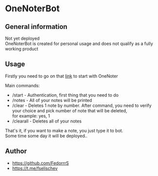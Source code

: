 # OneNoterBot

## General information

Not yet deployed <br>
OneNoterBot is created for personal usage and does not qualify as a fully working product

## Usage

Firstly you need to go on that [link](https://t.me/OneNoterBot) to start with OneNoter

Main commands: 
* /start - Authentication, first thing that you need to do
* /notes - All of your notes will be printed
* /clear - Deletes 1 note by number. After command, you need to verify your choice and pick number of note that will be
  deleted, <br>
  for example: yes, 1
* /clearall - Deletes all of your notes

That's it, if you want to make a note, you just type it to bot. <br> 
Some time some day it will be deployed..

## Author

* https://github.com/FedorrrS
* https://t.me/fselischev
